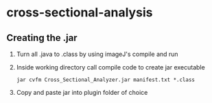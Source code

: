 # cross-sectional-analysis

## Creating the .jar
1. Turn all .java to .class by using imageJ's compile and run

2. Inside working directory call compile code to create jar executable
    
    `jar cvfm Cross_Sectional_Analyzer.jar manifest.txt *.class`

3. Copy and paste jar into plugin folder of choice



